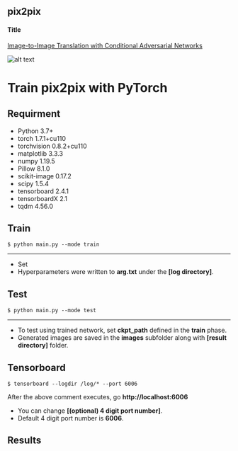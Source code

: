 ## pix2pix

#### Title
[Image-to-Image Translation with Conditional Adversarial Networks](https://arxiv.org/abs/1611.07004)

![alt text](./img/paper1.png "Novelty of pix2pix")


# Train pix2pix with PyTorch

## Requirment
- Python                 3.7+
- torch                  1.7.1+cu110
- torchvision            0.8.2+cu110
- matplotlib             3.3.3
- numpy                  1.19.5
- Pillow                 8.1.0
- scikit-image           0.17.2
- scipy                  1.5.4
- tensorboard            2.4.1
- tensorboardX           2.1
- tqdm                   4.56.0

## Train

    $ python main.py --mode train 

---

* Set 
* Hyperparameters were written to **arg.txt** under the **[log directory]**.



## Test
    $ python main.py --mode test 

---

* To test using trained network, set **ckpt_path** defined in the **train** phase.
* Generated images are saved in the **images** subfolder along with **[result directory]** folder.


## Tensorboard

    $ tensorboard --logdir /log/* --port 6006
                  
After the above comment executes, go **http://localhost:6006**

* You can change **[(optional) 4 digit port number]**.
* Default 4 digit port number is **6006**.

## Results
  
